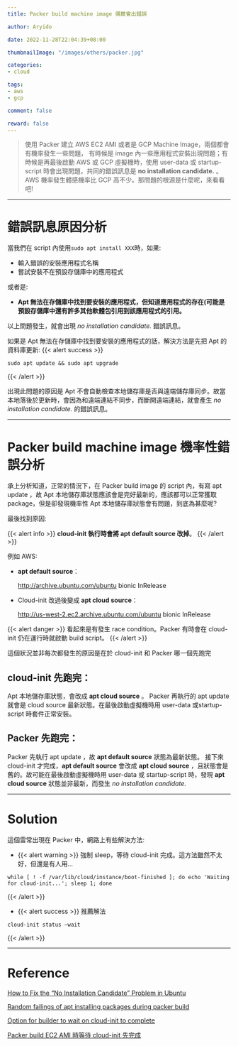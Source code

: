 ```yaml
---
title: Packer build machine image 偶爾會出錯誤

author: Aryido

date: 2022-11-28T22:04:39+08:00

thumbnailImage: "/images/others/packer.jpg"

categories:
- cloud

tags:
- aws
- gcp

comment: false

reward: false
---
```

<!--BODY-->
> 使用 Packer 建立 AWS EC2 AMI 或者是 GCP Machine Image，兩個都會有機率發生一些問題， 有時候是 image 內一些應用程式安裝出現問題；有時候是再最後啟動 AWS 或 GCP 虛擬機時，使用 user-data 或 startup-script 時會出現問題，共同的錯誤訊息是 **no installation candidate.** 。 AWS 機率發生體感機率比 GCP 高不少。那問題的根源是什麼呢，來看看吧!

<!--more-->

---
# 錯誤訊息原因分析
當我們在 script 內使用```sudo apt install XXX```時，如果:
- 輸入錯誤的安裝應用程式名稱
- 嘗試安裝不在預設存儲庫中的應用程式

或者是:
- **Apt 無法在存儲庫中找到要安裝的應用程式，但知道應用程式的存在(可能是預設存儲庫中還有許多其他軟體包引用到該應用程式的引用。**

以上問題發生，就會出現 *no installation candidate.* 錯誤訊息。

如果是 Apt 無法在存儲庫中找到要安裝的應用程式的話，解決方法是先把 Apt 的資料庫更新:
{{< alert success >}}

```shell
sudo apt update && sudo apt upgrade
```
{{< /alert >}}

出現此問題的原因是 Apt 不會自動檢查本地儲存庫是否與遠端儲存庫同步。故當本地落後於更新時，會因為和遠端連結不同步，而斷開遠端連結，就會產生
*no installation candidate.* 的錯誤訊息。

---

# Packer build machine image 機率性錯誤分析

承上分析知道，正常的情況下，在 Packer build image 的 script 內，有寫 apt update ，故 Apt 本地儲存庫狀態應該會是完好最新的，應該都可以正常獲取 package，但是卻發現機率性 Apt 本地儲存庫狀態會有問題，到底為甚麼呢?

最後找到原因:

{{< alert info >}}
**cloud-init 執行時會將 apt default source 改掉**。
{{< /alert >}}

例如 AWS:
- **apt default source**：

    http://archive.ubuntu.com/ubuntu bionic InRelease

- Cloud-init 改過後變成 **apt cloud source**：

    http://us-west-2.ec2.archive.ubuntu.com/ubuntu bionic InRelease

{{< alert danger >}}
看起來是有發生 race condition。Packer 有時會在 cloud-init 仍在運行時就啟動 build script。
{{< /alert >}}

這個狀況並非每次都發生的原因是在於  cloud-init 和 Packer 哪一個先跑完

##  cloud-init 先跑完：
Apt 本地儲存庫狀態，會改成 **apt cloud source** 。 Packer 再執行的 apt update 就會是 cloud source 最新狀態。在最後啟動虛擬機時用 user-data 或startup-script 時套件正常安裝。

## Packer 先跑完：
Packer 先執行 apt update ，故 **apt default source** 狀態為最新狀態。 接下來 cloud-init 才完成，**apt default source** 會改成 **apt cloud source** ，且狀態會是舊的。故可能在最後啟動虛擬機時用 user-data 或 startup-script 時，發現 **apt cloud source** 狀態並非最新，而發生 *no installation candidate.*

---
# Solution

這個雷常出現在 Packer 中，網路上有些解決方法:

- {{< alert warning >}}
強制 sleep，等待 cloud-init 完成。這方法雖然不太好，但還是有人用...
```shell
while [ ! -f /var/lib/cloud/instance/boot-finished ]; do echo 'Waiting for cloud-init...'; sleep 1; done
```
{{< /alert >}}

- {{< alert success >}}
推薦解法
```
cloud-init status –wait
```
{{< /alert >}}


---
# Reference
[How to Fix the “No Installation Candidate” Problem in Ubuntu](https://www.maketecheasier.com/fix-no-installation-candidate-problem-ubuntu/)

[Random failings of apt installing packages during packer build](https://github.com/dsaidgovsg/terraform-modules/issues/169)

[Option for builder to wait on cloud-init to complete](https://github.com/hashicorp/packer/issues/2639)

[Packer build EC2 AMI 時等待 cloud-init 先完成](https://shazi.info/packer-build-ec2-ami-%E6%99%82%E7%AD%89%E5%BE%85-cloud-init-%E5%85%88%E5%AE%8C%E6%88%90/)